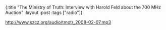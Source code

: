 {:title "The Ministry of Truth: Interview with Harold Feld about the 700 MHz Auction"
:layout :post
:tags  ["radio"]}

<http://www.szcz.org/audio/tmot\_2008-02-07.mp3>

